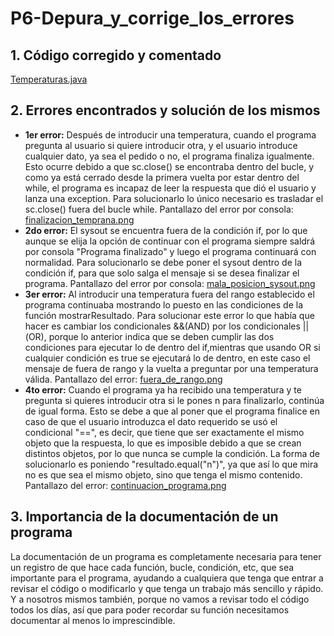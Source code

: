 # P6-Depura_y_corrige_los_errores
## 1. Código corregido y comentado
[Temperaturas.java](/Practica6/src/tema2_debug/Temperaturas.java)
## 2. Errores encontrados y solución de los mismos
- **1er error:** Después de introducir una temperatura, cuando el programa pregunta al usuario si quiere introducir otra, y el usuario introduce cualquier dato, ya sea el pedido o no, el programa finaliza igualmente. Esto ocurre debido a que sc.close() se encontraba dentro del bucle, y como ya está cerrado desde la primera vuelta por estar dentro del while, el programa es incapaz de leer la respuesta que dió el usuario y lanza una exception. Para solucionarlo lo único necesario es trasladar el sc.close() fuera del bucle while. Pantallazo del error por consola: [finalizacion_temprana.png](/capturas_ej6/finalizacion_temprana.png)  
- **2do error:** El sysout se encuentra fuera de la condición if, por lo que aunque se elija la opción de continuar con el programa siempre saldrá por consola "Programa finalizado" y luego el programa continuará con normalidad. Para solucionarlo se debe poner el sysout dentro de la condición if, para que solo salga el mensaje si se desea finalizar el programa. Pantallazo del error por consola: [mala_posicion_sysout.png](/capturas_ej6/mala_posicion_sysout.png)
- **3er error:** Al introducir una temperatura fuera del rango establecido el programa continuaba mostrando lo puesto en las condiciones de la función mostrarResultado. Para solucionar este error lo que había que hacer es cambiar los condicionales &&(AND) por los condicionales ||(OR), porque lo anterior indica que se deben cumplir las dos condiciones para ejecutar lo de dentro del if,mientras que usando OR si cualquier condición es true se ejecutará lo de dentro, en este caso el mensaje de fuera de rango y la vuelta a preguntar por una temperatura válida. Pantallazo del error: [fuera_de_rango.png](/capturas_ej6/fuera_de_rango.png)
- **4to error:** Cuando el programa ya ha recibido una temperatura y te pregunta si quieres introducir otra si le pones n para finalizarlo, continúa de igual forma. Esto se debe a que al poner que el programa finalice en caso de que el usuario introduzca el dato requerido se usó el condicional "==", es decir, que tiene que ser exactamente el mismo objeto que la respuesta, lo que es imposible debido a que se crean distintos objetos, por lo que nunca se cumple la condición. La forma de solucionarlo es poniendo "resultado.equal("n")", ya que así lo que mira no es que sea el mismo objeto, sino que tenga el mismo contenido. Pantallazo del error: [continuacion_programa.png](/capturas_ej6/continuacion_programa.png) 
## 3. Importancia de la documentación de un programa
La documentación de un programa es completamente necesaria para tener un registro de que hace cada función, bucle, condición, etc, que sea importante para el programa, ayudando a cualquiera que tenga que entrar a revisar el código o modificarlo y que tenga un trabajo más sencillo y rápido. Y a nosotros mismos también, porque no vamos a revisar todo el código todos los días, así que para poder recordar su función necesitamos documentar al menos lo imprescindible.
